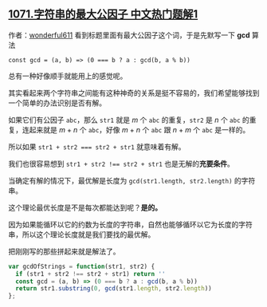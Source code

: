## [1071.字符串的最大公因子 中文热门题解1](https://leetcode.cn/problems/greatest-common-divisor-of-strings/solutions/100000/1071-zi-fu-chuan-de-zui-da-gong-yin-zi-by-wonderfu)

作者：[wonderful611](https://leetcode.cn/u/wonderful611)
看到标题里面有最大公因子这个词，于是先默写一下 __gcd__ 算法

`const gcd = (a, b) => (0 === b ? a : gcd(b, a % b))`

总有一种好像顺手就能用上的感觉呢。

其实看起来两个字符串之间能有这种神奇的关系是挺不容易的，我们希望能够找到一个简单的办法识别是否有解。

如果它们有公因子 `abc`，那么 `str1` 就是 $m$ 个 `abc` 的重复，`str2` 是 $n$ 个 `abc` 的重复，连起来就是 $m+n$ 个 `abc`，好像 $m+n$ 个 `abc` 跟 $n+m$ 个 `abc` 是一样的。

所以如果 `str1 + str2 === str2 + str1` 就意味着有解。

我们也很容易想到 `str1 + str2 !== str2 + str1` 也是无解的**充要条件**。

当确定有解的情况下，最优解是长度为 `gcd(str1.length, str2.length)` 的字符串。

这个理论最优长度是不是每次都能达到呢？__是的。__

因为如果能循环以它的约数为长度的字符串，自然也能够循环以它为长度的字符串，所以这个理论长度就是我们要找的最优解。

把刚刚写的那些拼起来就是解法了。
```JavaScript []
var gcdOfStrings = function(str1, str2) {
  if (str1 + str2 !== str2 + str1) return ''
  const gcd = (a, b) => (0 === b ? a : gcd(b, a % b))
  return str1.substring(0, gcd(str1.length, str2.length))
};
```